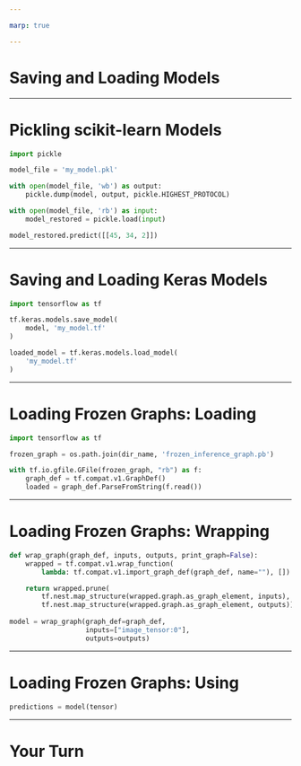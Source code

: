 ```yaml
---

marp: true

---
```


# Saving and Loading Models

<!--
So far in this course, we have built models and used them immediately. In practice, you'll find that you need to save your models and load them for use later. You'll also find models published online that you can load and start using immediately or use as a warm start for training your own model.
-->

---

# Pickling scikit-learn Models

```python
import pickle

model_file = 'my_model.pkl'

with open(model_file, 'wb') as output:
    pickle.dump(model, output, pickle.HIGHEST_PROTOCOL)
```

```python
with open(model_file, 'rb') as input:
    model_restored = pickle.load(input)

model_restored.predict([[45, 34, 2]])
```

<!--
For models created using scikit-learn, we can use standard Python pickling to persist and reload the model.
-->

---

# Saving and Loading Keras Models

```python
import tensorflow as tf

tf.keras.models.save_model(
    model, 'my_model.tf'
)
```

```python
loaded_model = tf.keras.models.load_model(
    'my_model.tf'
)
```
 
<!--
Keras-based models can be saved and loaded using the `save_model` and `load_model` functions. By default the models are in a TensorFlow-specific format. However, the models can be saved as H5, which is another popular file format for storing models.
-->

---

# Loading Frozen Graphs: Loading

```python
import tensorflow as tf

frozen_graph = os.path.join(dir_name, 'frozen_inference_graph.pb')

with tf.io.gfile.GFile(frozen_graph, "rb") as f:
    graph_def = tf.compat.v1.GraphDef()
    loaded = graph_def.ParseFromString(f.read())
```

<!--
There is also the concept of freezing graphs. Some models, such as the one we're going to use in this lab and in our next project, are distributed in this manner.

In order to "unfreeze" a graph, you must first load the graph into a `GraphDef` object. Notice that this is a TensorFlow version 1 compatibility layer object. This process is useful for loading models built in TensorFlow version 1.
-->

---

# Loading Frozen Graphs: Wrapping

```python
def wrap_graph(graph_def, inputs, outputs, print_graph=False):
    wrapped = tf.compat.v1.wrap_function(
        lambda: tf.compat.v1.import_graph_def(graph_def, name=""), [])

    return wrapped.prune(
        tf.nest.map_structure(wrapped.graph.as_graph_element, inputs),
        tf.nest.map_structure(wrapped.graph.as_graph_element, outputs))
    
model = wrap_graph(graph_def=graph_def,
                   inputs=["image_tensor:0"],
                   outputs=outputs)
```

<!--
The programming models of TensorFlow 1 and 2 are quite a bit different. TensorFlow 1 used lazy execution while TensorFlow 2 uses eager execution.

In order to bridge the gap in these execution models, we need to wrap our TensorFlow version 1 graph.
-->

---

# Loading Frozen Graphs: Using

```python
predictions = model(tensor)
```

<!--
And now we can use the model as a function. We pass it in tensor objects and get predictions back.
-->

---

# Your Turn

<!--
Now it's your turn to practice saving and loading models.
-->

